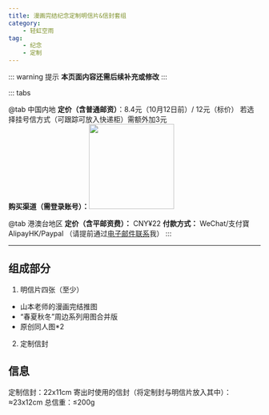 ```yaml
---
title: 漫画完结纪念定制明信片&信封套组
category: 
    - 轻虹空雨
tag:
    - 纪念
    - 定制
---
```

::: warning 提示
**本页面内容还需后续补充或修改**
:::

::: tabs

@tab 中国内地
**定价（含普通邮资）**：8.4元（10月12日前）/ 12元（标价）
若选择挂号信方式（可跟踪可放入快递柜）需额外加3元   
**购买渠道（需登录账号）：**<a href="https://afdian.net/order/create?product_type=1&plan_id=68f8207c3c0311eea8a75254001e7c00&sku=%5B%7B%22sku_id%22%3A%2268fb3cb23c0311ee8aab5254001e7c00%22,%22count%22%3A1%7D%5D&is_pimo_kugu_ex=1"><img width="170" src="https://pic1.afdiancdn.com/static/img/welcome/button-sponsorme.jpg" alt=""></a>

@tab 港澳台地区
**定价（含平邮资费）：** CNY¥22
**付款方式：** WeChat/支付寶AlipayHK/Paypal （请提前通过[电子邮件联系](mailto:mufeng086@gmail.com)我）
:::

---
## 组成部分
 1. 明信片四张（至少）
   - 山本老师的漫画完结推图
   - “春夏秋冬”周边系列用图合并版
   - 原创同人图*2
 2. 定制信封

## 信息
定制信封：22x11cm
寄出时使用的信封（将定制封与明信片放入其中）：≈23x12cm
总信重：≤200g
